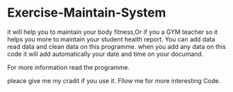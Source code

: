 # Exercise-Maintain-System
it will help you to maintain your body fitness,Or if you a GYM teacher so it helps you more to maintain your student health report. 
You can add data read data and clean data on this programme.
when you add any data on this code it will add automatically your date and time on your documand.

For more information read the programme. 

pleace give me my cradit if you use it.
Fllow me for more interesting Code.
